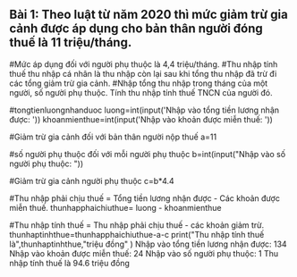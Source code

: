 ## Bài 1: Theo luật từ năm 2020 thì mức giảm trừ gia cảnh được áp dụng cho bản thân người đóng thuế là 11 triệu/tháng. 
#Mức áp dụng đối với người phụ thuộc là 4,4 triệu/tháng. 
#Thu nhập tính thuế thu nhập cá nhân là thu nhập còn lại sau khi tổng thu nhập đã trừ đi các tổng giảm trừ gia cảnh. 
#Nhập tổng thu nhập trong tháng của một người, số người phụ thuộc. Tính thu nhập tính thuế TNCN của người đó.

#tongtienluongnhanduoc
luong=int(input('Nhập vào tổng tiền lương nhận được: '))
khoanmienthue=int(input('Nhập vào khoản được miễn thuế: '))

#Giảm trừ gia cảnh đối với bản thân người nộp thuế
a=11

#số người phụ thuộc đối với mỗi người phụ thuộc
b=int(input("Nhập vào số người phụ thuộc: "))

#Giảm trừ gia cảnh người phụ thuộc
c=b*4.4

#Thu nhập phải chịu thuế = Tổng tiền lương nhận được - Các khoản được miễn thuế.
thunhapphaichiuthue= luong - khoanmienthue

#Thu nhập tính thuế = Thu nhập phải chịu thuế - các khoản giảm trừ.
thunhaptinhthue=thunhapphaichiuthue-a-c
print("Thu nhập tính thuế là",thunhaptinhthue,"triệu đồng" )
Nhập vào tổng tiền lương nhận được: 134
Nhập vào khoản được miễn thuế: 24
Nhập vào số người phụ thuộc: 1
Thu nhập tính thuế là 94.6 triệu đồng
